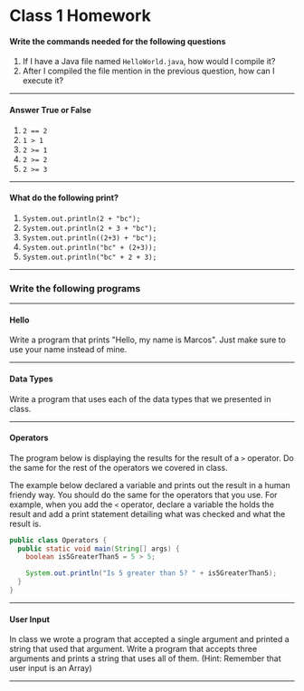 # Class 1 Homework

<style>
@media print {
  pre {
    border: 1px solid gray;
    page-break-inside: avoid;
  }
}

.break {
  page-break-after: always;
}
</style>

#### Write the commands needed for the following questions

1. If I have a Java file named `HelloWorld.java`, how would I compile it?
1. After I compiled the file mention in the previous question, how can I execute it?

---

#### Answer True or False

1. `2 == 2`
1. `1 > 1`
1. `2 >= 1`
1. `2 >= 2`
1. `2 >= 3`

---

#### What do the following print?

1. `System.out.println(2 + "bc");`
1. `System.out.println(2 + 3 + "bc");`
1. `System.out.println((2+3) + "bc");`
1. `System.out.println("bc" + (2+3));`
1. `System.out.println("bc" + 2 + 3);`

---

<div class="break"></div>

### Write the following programs

---

#### Hello

Write a program that prints "Hello, my name is Marcos". Just make sure to use your name instead of mine.

---

#### Data Types

Write a program that uses each of the data types that we presented in class.

---

#### Operators

The program below is displaying the results for the result of a `>` operator. Do the same for the rest of the operators we covered in class.

The example below declared a variable and prints out the result in a human friendy way. You should do the same for the operators that you use. For example, when you add the `<` operator, declare a variable the holds the result and add a print statement detailing what was checked and what the result is.

```java
public class Operators {
  public static void main(String[] args) {
    boolean is5GreaterThan5 = 5 > 5;

    System.out.println("Is 5 greater than 5? " + is5GreaterThan5);
  }
}
```

---

#### User Input

In class we wrote a program that accepted a single argument and printed a string that used that argument. Write a program that accepts three arguments and prints a string that uses all of them. (Hint: Remember that user input is an Array)

---
